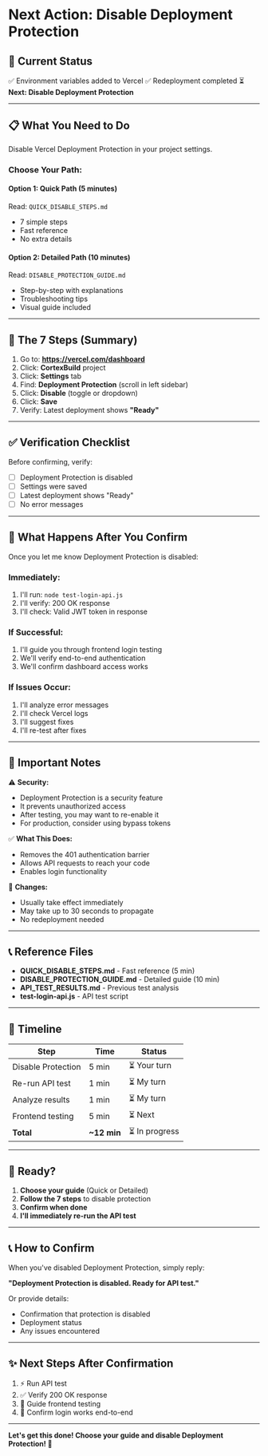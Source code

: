 # Next Action: Disable Deployment Protection

## 🎯 Current Status

✅ Environment variables added to Vercel
✅ Redeployment completed
⏳ **Next: Disable Deployment Protection**

---

## 📋 What You Need to Do

Disable Vercel Deployment Protection in your project settings.

### **Choose Your Path:**

#### **Option 1: Quick Path (5 minutes)**
Read: `QUICK_DISABLE_STEPS.md`
- 7 simple steps
- Fast reference
- No extra details

#### **Option 2: Detailed Path (10 minutes)**
Read: `DISABLE_PROTECTION_GUIDE.md`
- Step-by-step with explanations
- Troubleshooting tips
- Visual guide included

---

## 🚀 The 7 Steps (Summary)

1. Go to: **https://vercel.com/dashboard**
2. Click: **CortexBuild** project
3. Click: **Settings** tab
4. Find: **Deployment Protection** (scroll in left sidebar)
5. Click: **Disable** (toggle or dropdown)
6. Click: **Save**
7. Verify: Latest deployment shows **"Ready"**

---

## ✅ Verification Checklist

Before confirming, verify:

- [ ] Deployment Protection is disabled
- [ ] Settings were saved
- [ ] Latest deployment shows "Ready"
- [ ] No error messages

---

## 🎯 What Happens After You Confirm

Once you let me know Deployment Protection is disabled:

### **Immediately:**
1. I'll run: `node test-login-api.js`
2. I'll verify: 200 OK response
3. I'll check: Valid JWT token in response

### **If Successful:**
1. I'll guide you through frontend login testing
2. We'll verify end-to-end authentication
3. We'll confirm dashboard access works

### **If Issues Occur:**
1. I'll analyze error messages
2. I'll check Vercel logs
3. I'll suggest fixes
4. I'll re-test after fixes

---

## 📝 Important Notes

⚠️ **Security:**
- Deployment Protection is a security feature
- It prevents unauthorized access
- After testing, you may want to re-enable it
- For production, consider using bypass tokens

✅ **What This Does:**
- Removes the 401 authentication barrier
- Allows API requests to reach your code
- Enables login functionality

🔄 **Changes:**
- Usually take effect immediately
- May take up to 30 seconds to propagate
- No redeployment needed

---

## 📞 Reference Files

- **QUICK_DISABLE_STEPS.md** - Fast reference (5 min)
- **DISABLE_PROTECTION_GUIDE.md** - Detailed guide (10 min)
- **API_TEST_RESULTS.md** - Previous test analysis
- **test-login-api.js** - API test script

---

## 🎉 Timeline

| Step | Time | Status |
|------|------|--------|
| Disable Protection | 5 min | ⏳ Your turn |
| Re-run API test | 1 min | ⏳ My turn |
| Analyze results | 1 min | ⏳ My turn |
| Frontend testing | 5 min | ⏳ Next |
| **Total** | **~12 min** | ⏳ In progress |

---

## 🚀 Ready?

1. **Choose your guide** (Quick or Detailed)
2. **Follow the 7 steps** to disable protection
3. **Confirm when done**
4. **I'll immediately re-run the API test**

---

## 📞 How to Confirm

When you've disabled Deployment Protection, simply reply:

**"Deployment Protection is disabled. Ready for API test."**

Or provide details:
- Confirmation that protection is disabled
- Deployment status
- Any issues encountered

---

## ✨ Next Steps After Confirmation

1. ⚡ Run API test
2. ✅ Verify 200 OK response
3. 🧪 Guide frontend testing
4. 🎉 Confirm login works end-to-end

---

**Let's get this done! Choose your guide and disable Deployment Protection! 🚀**


